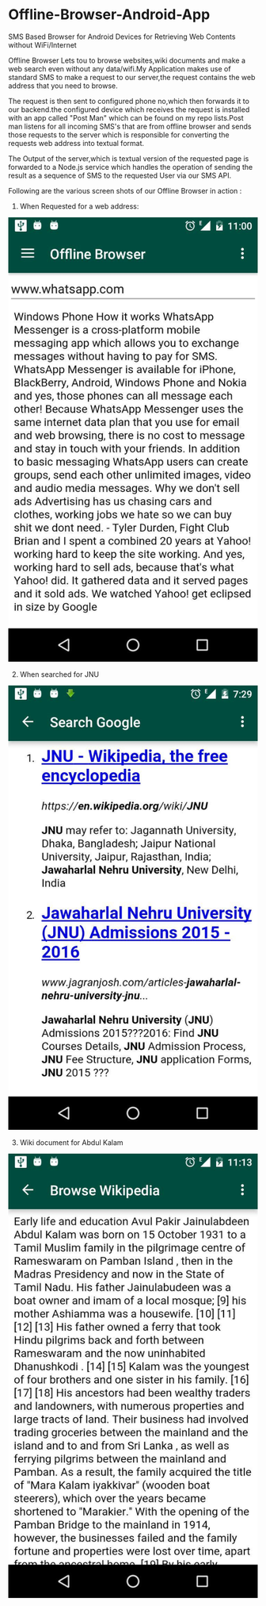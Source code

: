 # Offline-Browser-Android-App
SMS Based Browser for Android Devices for Retrieving Web Contents without WiFi/Internet 

Offline Browser Lets tou to browse websites,wiki documents and make a web search even without any data/wifi.My Application makes use
of standard SMS to make a request to our server,the request contains the web address that you need to browse.

The request is then sent to configured phone no,which then forwards it to our backend.the configured device which receives the request
is installed with an app called "Post Man" which can be found on my repo lists.Post man listens for all incoming SMS's that are from 
offline browser and sends those requests to the server which is responsible for converting the requests web address into textual format.

The Output of the server,which is textual version of the requested page is forwarded to a Node.js service which handles the operation
of sending the result as a sequence of SMS to the requested User via our SMS API.

Following are the various screen shots of our Offline Browser in action : 

1) When Requested for a web address: 

![alt text](screenshots/browse.jpg "whatsapp page")

2) When searched for JNU 

![alt text](screenshots/search.jpg "jnu search result")

3) Wiki document for Abdul Kalam

![alt text](screenshots/wiki.jpg "wiki page for abdul kalam")
